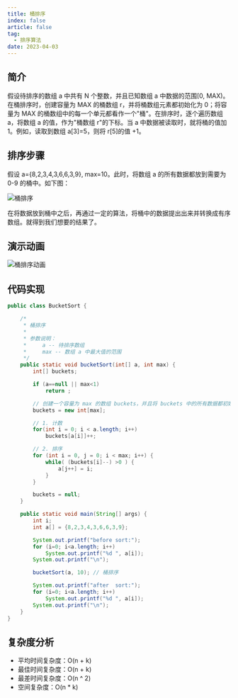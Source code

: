 ```yaml
---
title: 桶排序
index: false
article: false
tag:
  - 排序算法
date: 2023-04-03
---
```


## 简介

假设待排序的数组 a 中共有 N 个整数，并且已知数组 a 中数据的范围[0, MAX)。在桶排序时，创建容量为 MAX 的桶数组 r，并将桶数组元素都初始化为 0；将容量为 MAX 的桶数组中的每一个单元都看作一个"桶"。在排序时，逐个遍历数组 a，将数组 a 的值，作为"桶数组 r"的下标。当 a 中数据被读取时，就将桶的值加 1。例如，读取到数组 a[3]=5，则将 r[5]的值 +1。

## 排序步骤

假设 a={8,2,3,4,3,6,6,3,9}, max=10。此时，将数组 a 的所有数据都放到需要为 0-9 的桶中。如下图：

![桶排序](https://pdai.tech/images/alg/alg-sort-bucket-1.jpg)

在将数据放到桶中之后，再通过一定的算法，将桶中的数据提出出来并转换成有序数组。就得到我们想要的结果了。

## 演示动画

![桶排序动画](https://cdn.staticaly.com/gh/AlexChen68/OSS@master/blog/advance/桶排序.gif)

## 代码实现

```java
public class BucketSort {

    /*
     * 桶排序
     *
     * 参数说明：
     *     a -- 待排序数组
     *     max -- 数组 a 中最大值的范围
     */
    public static void bucketSort(int[] a, int max) {
        int[] buckets;

        if (a==null || max<1)
            return ;

        // 创建一个容量为 max 的数组 buckets，并且将 buckets 中的所有数据都初始化为 0。
        buckets = new int[max];

        // 1. 计数
        for(int i = 0; i < a.length; i++) 
            buckets[a[i]]++; 

        // 2. 排序
        for (int i = 0, j = 0; i < max; i++) {
            while( (buckets[i]--) >0 ) {
                a[j++] = i;
            }
        }

        buckets = null;
    }

    public static void main(String[] args) {
        int i;
        int a[] = {8,2,3,4,3,6,6,3,9};

        System.out.printf("before sort:");
        for (i=0; i<a.length; i++)
            System.out.printf("%d ", a[i]);
        System.out.printf("\n");

        bucketSort(a, 10); // 桶排序

        System.out.printf("after  sort:");
        for (i=0; i<a.length; i++)
            System.out.printf("%d ", a[i]);
        System.out.printf("\n");
    }
}
```

## 复杂度分析

- 平均时间复杂度：O(n + k)
- 最佳时间复杂度：O(n + k)
- 最差时间复杂度：O(n ^ 2)
- 空间复杂度：O(n * k)